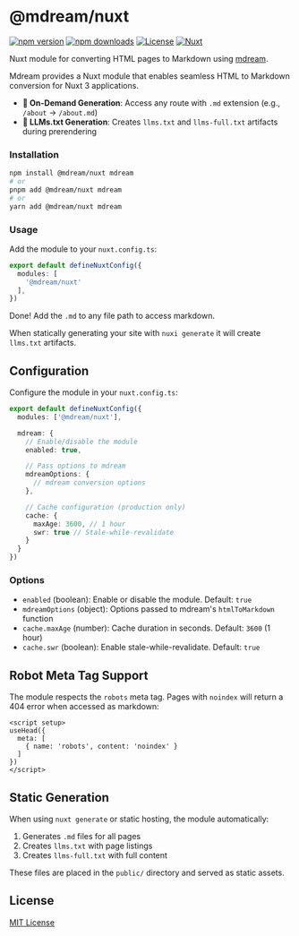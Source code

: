 # @mdream/nuxt

[![npm version][npm-version-src]][npm-version-href]
[![npm downloads][npm-downloads-src]][npm-downloads-href]
[![License][license-src]][license-href]
[![Nuxt][nuxt-src]][nuxt-href]

Nuxt module for converting HTML pages to Markdown using [mdream](https://github.com/unjs/mdream).

Mdream provides a Nuxt module that enables seamless HTML to Markdown conversion for Nuxt 3 applications.

- **🚀 On-Demand Generation**: Access any route with `.md` extension (e.g., `/about` → `/about.md`)
- **📄 LLMs.txt Generation**: Creates `llms.txt` and `llms-full.txt` artifacts during prerendering

### Installation

```bash
npm install @mdream/nuxt mdream
# or
pnpm add @mdream/nuxt mdream
# or
yarn add @mdream/nuxt mdream
```

### Usage

Add the module to your `nuxt.config.ts`:

```ts
export default defineNuxtConfig({
  modules: [
    '@mdream/nuxt'
  ],
})
```

Done! Add the `.md` to any file path to access markdown.

When statically generating your site with `nuxi generate` it will create `llms.txt` artifacts.

## Configuration

Configure the module in your `nuxt.config.ts`:

```ts
export default defineNuxtConfig({
  modules: ['@mdream/nuxt'],

  mdream: {
    // Enable/disable the module
    enabled: true,

    // Pass options to mdream
    mdreamOptions: {
      // mdream conversion options
    },

    // Cache configuration (production only)
    cache: {
      maxAge: 3600, // 1 hour
      swr: true // Stale-while-revalidate
    }
  }
})
```

### Options

- `enabled` (boolean): Enable or disable the module. Default: `true`
- `mdreamOptions` (object): Options passed to mdream's `htmlToMarkdown` function
- `cache.maxAge` (number): Cache duration in seconds. Default: `3600` (1 hour)
- `cache.swr` (boolean): Enable stale-while-revalidate. Default: `true`

## Robot Meta Tag Support

The module respects the `robots` meta tag. Pages with `noindex` will return a 404 error when accessed as markdown:

```vue
<script setup>
useHead({
  meta: [
    { name: 'robots', content: 'noindex' }
  ]
})
</script>
```

## Static Generation

When using `nuxt generate` or static hosting, the module automatically:

1. Generates `.md` files for all pages
2. Creates `llms.txt` with page listings
3. Creates `llms-full.txt` with full content

These files are placed in the `public/` directory and served as static assets.

## License

[MIT License](./LICENSE)

<!-- Badges -->
[npm-version-src]: https://img.shields.io/npm/v/@mdream/nuxt/latest.svg?style=flat&colorA=020420&colorB=00DC82
[npm-version-href]: https://npmjs.com/package/@mdream/nuxt

[npm-downloads-src]: https://img.shields.io/npm/dm/@mdream/nuxt.svg?style=flat&colorA=020420&colorB=00DC82
[npm-downloads-href]: https://npm.chart.dev/@mdream/nuxt

[license-src]: https://img.shields.io/npm/l/@mdream/nuxt.svg?style=flat&colorA=020420&colorB=00DC82
[license-href]: https://npmjs.com/package/@mdream/nuxt

[nuxt-src]: https://img.shields.io/badge/Nuxt-020420?logo=nuxt.js
[nuxt-href]: https://nuxt.com
